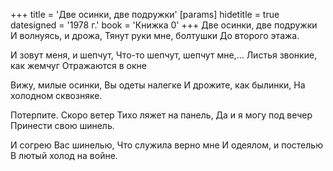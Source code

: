 +++
title = 'Две осинки, две подружки'
[params]
  hidetitle = true
  datesigned = '1978 г.'
  book = 'Книжка 0'
+++
Две осинки, две подружки
И волнуясь, и дрожа,
Тянут руки мне, болтушки
До второго этажа.

И зовут меня, и шепчут,
Что-то шепчут, шепчут мне,...
Листья звонкие, как жемчуг
Отражаются в окне

Вижу, милые осинки,
Вы одеты налегке
И дрожите, как былинки,
На холодном сквозняке.

Потерпите. Скоро ветер
Тихо ляжет на панель,
Да и я могу под вечер
Принести свою шинель.

И согрею Вас шинелью,
Что служила верно мне
И одеялом, и постелью
В лютый холод на войне.

<!-- 1978 г. -->
<!-- Книжка 0 -->
<!-- Книжка 2 -->
